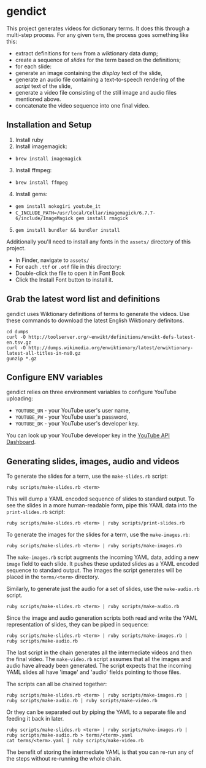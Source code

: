 # gendict

This project generates videos for dictionary terms.
It does this through a multi-step process.
For any given `term`, the process goes something like this:

* extract definitions for `term` from a wiktionary data dump;
* create a sequence of _slides_ for the term based on the definitions;
* for each slide:
 * generate an image containing the _display_ text of the slide,
 * generate an audio file containing a text-to-speech rendering of the _script_ text of the slide,
 * generate a video file consisting of the still image and audio files mentioned above.
* concatenate the video sequence into one final video.

## Installation and Setup

1. Install ruby
2. Install imagemagick:
 * `brew install imagemagick`
3. Install ffmpeg:
 * `brew install ffmpeg`
4. Install gems:
 * `gem install nokogiri youtube_it`
 * `C_INCLUDE_PATH=/usr/local/Cellar/imagemagick/6.7.7-6/include/ImageMagick gem install rmagick`
5. `gem install bundler && bundler install`

Additionally you'll need to install any fonts in the `assets/` directory of this project.

* In Finder, navigate to `assets/`
* For each `.ttf` or `.otf` file in this directory:
 * Double-click the file to open it in Font Book
 * Click the Install Font button to install it.

## Grab the latest word list and definitions

gendict uses Wiktionary definitions of terms to generate the videos.
Use these commands to download the latest English Wiktionary definitons.

    cd dumps
    curl -O http://toolserver.org/~enwikt/definitions/enwikt-defs-latest-en.tsv.gz
    curl -O http://dumps.wikimedia.org/enwiktionary/latest/enwiktionary-latest-all-titles-in-ns0.gz
    gunzip *.gz

## Configure ENV variables

gendict relies on three environment variables to configure YouTube uploading:

* `YOUTUBE_UN` - your YouTube user's user name,
* `YOUTUBE_PW` - your YouTube user's password,
* `YOUTUBE_DK` - your YouTube user's developer key.

You can look up your YouTube developer key in the [YouTube API Dashboard](http://code.google.com/apis/youtube/dashboard/).

## Generating slides, images, audio and videos

To generate the slides for a term, use the `make-slides.rb` script:

    ruby scripts/make-slides.rb <term>

This will dump a YAML encoded sequence of slides to standard output.
To see the slides in a more human-readable form, pipe this YAML data into the `print-slides.rb` script:

    ruby scripts/make-slides.rb <term> | ruby scripts/print-slides.rb

To generate the images for the slides for a term, use the `make-images.rb`:

    ruby scripts/make-slides.rb <term> | ruby scripts/make-images.rb

The `make-images.rb` script augments the incoming YAML data, adding a new `image` field to each slide.
It pushes these updated slides as a YAML encoded sequence to standard output.
The images the script generates will be placed in the `terms/<term>` directory.

Similarly, to generate just the audio for a set of slides, use the `make-audio.rb` script.

    ruby scripts/make-slides.rb <term> | ruby scripts/make-audio.rb

Since the image and audio generation scripts both read and write the YAML representation of slides, they can be piped in sequence:

    ruby scripts/make-slides.rb <term> | ruby scripts/make-images.rb | ruby scripts/make-audio.rb

The last script in the chain generates all the intermediate videos and then the final video.
The `make-video.rb` script assumes that all the images and audio have already been generated.
The script expects that the incoming YAML slides all have 'image' and 'audio' fields pointing to those files.

The scripts can all be chained together:

    ruby scripts/make-slides.rb <term> | ruby scripts/make-images.rb | ruby scripts/make-audio.rb | ruby scripts/make-video.rb

Or they can be separated out by piping the YAML to a separate file and feeding it back in later.

    ruby scripts/make-slides.rb <term> | ruby scripts/make-images.rb | ruby scripts/make-audio.rb > terms/<term>.yaml
    cat terms/<term>.yaml | ruby scripts/make-video.rb

The benefit of storing the intermediate YAML is that you can re-run any of the steps without re-running the whole chain.

